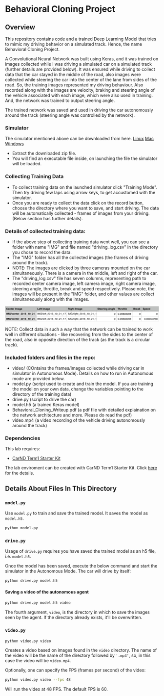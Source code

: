 # Behavioral Cloning Project

Overview
---
This repository contains code and a trained Deep Learning Model that tries to mimic my driving behavior on a simulated track. Hence, the name Behavioral Cloning Project.

A Convolutional Neural Network was built using Keras, and it was trained on images collected while I was driving a simulated car on a simulated track (further details are provided below). It was ensured while driving to collect data that the car stayed in the middle of the road, also images were collected while steering the car into the center of the lane from sides of the road. So, the training images represented my driving behaviour. Also recorded along with the images are velocity, braking and steering angle of the vehicle associated with each image, which were also used in training. And, the network was trained to output steering angle. 

The trained network was saved and used in driving the car autonomously around the track (steering angle was controlled by the network).
 
### Simulator
The simulator mentioned above can be downloaded from here. [Linux](https://s3-us-west-1.amazonaws.com/udacity-selfdrivingcar/Term1-Sim/term1-simulator-linux.zip) [Mac](https://s3-us-west-1.amazonaws.com/udacity-selfdrivingcar/Term1-Sim/term1-simulator-mac.zip) [Windows](https://s3-us-west-1.amazonaws.com/udacity-selfdrivingcar/Term1-Sim/term1-simulator-windows.zip)

+ Extract the downloaded zip file.
+ You will find an executable file inside, on launching the file the simulator will be loaded.

### Collecting Training Data
+ To collect training data on the launched simulator click "Training Mode". Then try driving few laps using arrow keys, to get accustomed with the simulator.
+ Once you are ready to collect the data click on the record button, choose the directory where you want to save, and start driving. The data will be automatically collected - frames of images from your driving.  (Below section has further details).

### Details of collected training data:

+ If the above step of collecting training data went well, you can see a folder with name "IMG" and file named "driving_log.csv" in the directory you chose to record the data.
+ The "IMG" folder has all the collected images (the frames of driving around the track).
+ NOTE: The images are clicked by three cameras mounted on the car simultaneously. There is a camera in the middle, left and right of the car. 
+ The "driving_log.csv" file has seven columns, representing path to recorded center camera image, left camera image, right camera image, steering angle, throttle, break and speed respectively. Please note, the images will be present in the "IMG" folder, and other values are collect simultaneously along with the images.

<img src="./images_readme/driving-log-output.png" width="600" height="50" />

NOTE: Collect data in such a way that the network can be trained to work well in different situations - like recovering from the sides to the center of the road, also in opposite direction of the track (as the track is a circular track).

### Included folders and files in the repo:
* video/ (COntains the frames/images collected while driving car in simulator in Autonomous Mode). Details on how to run in Autonomous mode are provided below. 
* model.py (script used to create and train the model. If you are training the model on your own data, change the variables pointing to the directory of the training data)
* drive.py (script to drive the car)
* model.h5 (a trained Keras model)
* Behavioral_Cloning_Writeup.pdf (a pdf file with detailed explaination on the network architecture and  more. Please do read the pdf)
* video.mp4 (a video recording of the vehicle driving autonomously around the track)

### Dependencies
This lab requires:

* [CarND Term1 Starter Kit](https://github.com/udacity/CarND-Term1-Starter-Kit)

The lab enviroment can be created with CarND Term1 Starter Kit. Click [here](https://github.com/udacity/CarND-Term1-Starter-Kit/blob/master/README.md) for the details.

## Details About Files In This Directory

### `model.py`

Use `model.py` to train and save the trained model. It saves the model as `model.h5`. 
```sh
python model.py
```

### `drive.py`

Usage of `drive.py` requires you have saved the trained model as an h5 file, i.e. `model.h5`. 

Once the model has been saved, execute the below command and start the simulator in the Autonomous Mode. The car will drive by itself:

```sh
python drive.py model.h5
```

#### Saving a video of the autonomous agent

```sh
python drive.py model.h5 video
```

The fourth argument, `video`, is the directory in which to save the images seen by the agent. If the directory already exists, it'll be overwritten.

### `video.py`

```sh
python video.py video
```

Creates a video based on images found in the `video` directory. The name of the video will be the name of the directory followed by `'.mp4'`, so, in this case the video will be `video.mp4`.

Optionally, one can specify the FPS (frames per second) of the video:

```sh
python video.py video --fps 48
```

Will run the video at 48 FPS. The default FPS is 60.
